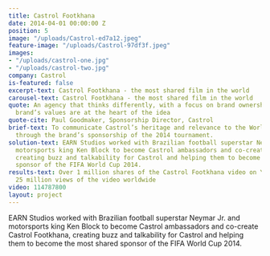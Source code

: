 ```yaml
---
title: Castrol Footkhana
date: 2014-04-01 00:00:00 Z
position: 5
image: "/uploads/Castrol-ed7a12.jpeg"
feature-image: "/uploads/Castrol-97df3f.jpeg"
images:
- "/uploads/castrol-one.jpg"
- "/uploads/castrol-two.jpg"
company: Castrol
is-featured: false
excerpt-text: Castrol Footkhana - the most shared film in the world
carousel-text: Castrol Footkhana - the most shared film in the world
quote: An agency that thinks differently, with a focus on brand ownership where the
  brand’s values are at the heart of the idea
quote-cite: Paul Goodmaker, Sponsorship Director, Castrol
brief-text: To communicate Castrol’s heritage and relevance to the World Cup audience
  through the brand’s sponsorship of the 2014 tournament.
solution-text: EARN Studios worked with Brazilian football superstar Neymar Jr. and
  motorsports king Ken Block to become Castrol ambassadors and co-create Castrol Footkhana,
  creating buzz and talkability for Castrol and helping them to become the most shared
  sponsor of the FIFA World Cup 2014.
results-text: Over 1 million shares of the Castrol Footkhana video on YouTube. Over
  25 million views of the video worldwide
video: 114787800
layout: project
---
```


EARN Studios worked with Brazilian football superstar Neymar Jr. and motorsports king Ken Block to become Castrol ambassadors and co-create Castrol Footkhana, creating buzz and talkability for Castrol and helping them to become the most shared sponsor of the FIFA World Cup 2014.